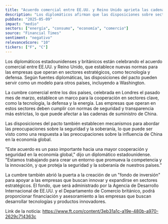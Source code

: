 ```yaml
---
title: "Acuerdo comercial entre EE.UU. y Reino Unido aprieta las cadenas de suministro de China"
description: "Los diplomáticos afirman que las disposiciones sobre sectores estratégicos del pacto pueden servir de modelo para Washington"
pubDate: "2025-05-09"
impact: "medio"
sectors: ["energía", "consumo", "economía", "comercio"]
source: "Financial Times"
sentiment: "negativo"
relevanceScore: "10"
tickers: ["F", "C"]
---
```


Los diplomáticos estadounidenses y británicos están celebrando el acuerdo comercial entre EE.UU. y Reino Unido, que establece nuevas normas para las empresas que operan en sectores estratégicos, como tecnología y defensa. Según fuentes diplomáticas, las disposiciones del pacto pueden servir como un modelo para otros países, incluyendo a Washington.

La cumbre comercial entre los dos países, celebrada en Londres el pasado mes de marzo, establece un marco para la cooperación en sectores clave, como la tecnología, la defensa y la energía. Las empresas que operan en estos sectores deben cumplir con normas de seguridad y transparencia más estrictas, lo que puede afectar a las cadenas de suministro de China.

Las disposiciones del pacto también establecen mecanismos para abordar las preocupaciones sobre la seguridad y la soberanía, lo que puede ser visto como una respuesta a las preocupaciones sobre la influencia de China en la economía global.

"Este acuerdo es un paso importante hacia una mayor cooperación y seguridad en la economía global," dijo un diplomático estadounidense. "Estamos trabajando para crear un entorno que promueva la competencia y la innovación, y que proteja la seguridad y la soberanía de nuestros países."

La cumbre también abrió la puerta a la creación de un "fondo de inversión" para apoyar a las empresas que buscan innovar y expandirse en sectores estratégicos. El fondo, que será administrado por la Agencia de Desarrollo Internacional de EE.UU. y el Departamento de Comercio británico, podrá proporcionar financiación y asesoramiento a las empresas que buscan desarrollar tecnologías y productos innovadores.

Link de la noticia: https://www.ft.com/content/3eb31a1c-a19e-480b-a970-2629c714363c